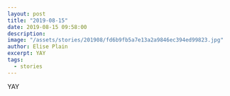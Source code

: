 ```yaml
---
layout: post
title: "2019-08-15"
date: 2019-08-15 09:58:00
description: 
image: "/assets/stories/201908/fd6b9fb5a7e13a2a9846ec394ed99823.jpg"
author: Elise Plain
excerpt: YAY
tags: 
  - stories
---
```


YAY
<p></p>
